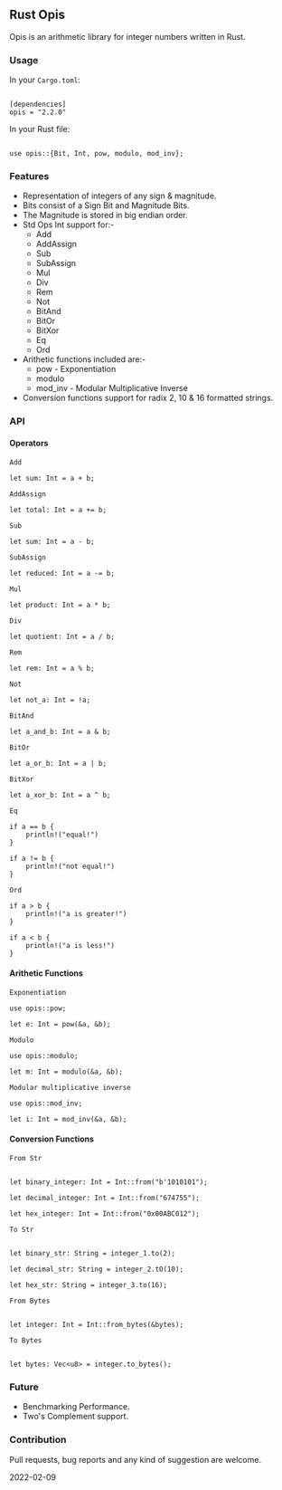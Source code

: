 ## Rust Opis
Opis is an arithmetic library for integer numbers written in Rust.

### Usage

In your `Cargo.toml`:

```

[dependencies]
opis = "2.2.0"

```

In your Rust file:

```

use opis::{Bit, Int, pow, modulo, mod_inv};

```

### Features
- Representation of integers of any sign & magnitude.
- Bits consist of a Sign Bit and Magnitude Bits.
- The Magnitude is stored in big endian order.
- Std Ops Int support for:-
    - Add
    - AddAssign
    - Sub
    - SubAssign
    - Mul
    - Div
    - Rem
    - Not
    - BitAnd
    - BitOr
    - BitXor
    - Eq
    - Ord
- Arithetic functions included are:-
    - pow - Exponentiation
    - modulo
    - mod_inv - Modular Multiplicative Inverse
- Conversion functions support for radix 2, 10 & 16 formatted strings.

### API

#### Operators

`Add`
```
let sum: Int = a + b;
```

`AddAssign`
```
let total: Int = a += b;
```

`Sub`
```
let sum: Int = a - b;
```

`SubAssign`
```
let reduced: Int = a -= b;
```

`Mul`
```
let product: Int = a * b;
```

`Div`
```
let quotient: Int = a / b;
```

`Rem`
```
let rem: Int = a % b;
```

`Not`
```
let not_a: Int = !a;
```

`BitAnd`
```
let a_and_b: Int = a & b;
```

`BitOr`
```
let a_or_b: Int = a | b;
```

`BitXor`
```
let a_xor_b: Int = a ^ b;
```

`Eq`
```
if a == b {
    println!("equal!")
}

if a != b {
    println!("not equal!")
}
```

`Ord`
```
if a > b {
    println!("a is greater!")
}

if a < b {
    println!("a is less!")
}
```

#### Arithetic Functions

`Exponentiation`
```
use opis::pow;

let e: Int = pow(&a, &b);
```

`Modulo`
```
use opis::modulo;

let m: Int = modulo(&a, &b);
```

`Modular multiplicative inverse`
```
use opis::mod_inv;

let i: Int = mod_inv(&a, &b);
```

#### Conversion Functions

`From Str`
```

let binary_integer: Int = Int::from("b'1010101");

let decimal_integer: Int = Int::from("674755");

let hex_integer: Int = Int::from("0x00ABC012");

```

`To Str`
```

let binary_str: String = integer_1.to(2);

let decimal_str: String = integer_2.tO(10);

let hex_str: String = integer_3.to(16);
```

`From Bytes`
```

let integer: Int = Int::from_bytes(&bytes);

```

`To Bytes`
```

let bytes: Vec<u8> = integer.to_bytes();

```



### Future
- Benchmarking Performance.
- Two's Complement support.

### Contribution
Pull requests, bug reports and any kind of suggestion are welcome.

2022-02-09
